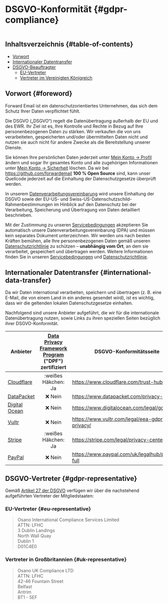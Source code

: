 # DSGVO-Konformität {#gdpr-compliance}

<img loading="lazy" src="/img/articles/gdpr.webp" alt="" class="rounded-lg" />

## Inhaltsverzeichnis {#table-of-contents}

* [Vorwort](#foreword)
* [Internationaler Datentransfer](#international-data-transfer)
* [DSGVO-Beauftragter](#gdpr-representative)
  * [EU-Vertreter](#eu-representative)
  * [Vertreter im Vereinigten Königreich](#uk-representative)

## Vorwort {#foreword}

Forward Email ist ein datenschutzorientiertes Unternehmen, das sich dem Schutz Ihrer Daten verpflichtet fühlt.

Die DSGVO („DSGVO“) regelt die Datenübertragung außerhalb der EU und des EWR. Ihr Ziel ist es, Ihre Kontrolle und Rechte in Bezug auf Ihre personenbezogenen Daten zu stärken. Wir verkaufen die von uns verarbeiteten, gespeicherten und/oder übermittelten Daten nicht und nutzen sie auch nicht für andere Zwecke als die Bereitstellung unserer Dienste.

Sie können Ihre persönlichen Daten jederzeit unter [Mein Konto → Profil](/my-account/profile) ändern und sogar Ihr gesamtes Konto und alle zugehörigen Informationen unter [Mein Konto → Sicherheit](/my-account/security) löschen. Da wir bei <https://github.com/forwardemail> **100 % Open Source** sind, kann unser Quellcode jederzeit auf die Einhaltung der Datenschutzgesetze überprüft werden.

In unserem [Datenverarbeitungsvereinbarung](/dpa) wird unsere Einhaltung der DSGVO sowie der EU-US- und Swiss-US-Datenschutzschild-Rahmenbestimmungen im Hinblick auf den Datenschutz bei der Verarbeitung, Speicherung und Übertragung von Daten detailliert beschrieben.

Mit der Zustimmung zu unseren [Servicebedingungen](/terms) akzeptieren Sie automatisch unsere Datenverarbeitungsvereinbarung (DPA) und müssen kein separates Dokument unterzeichnen. Wir werden uns nach besten Kräften bemühen, alle Ihre personenbezogenen Daten gemäß unseren [Datenschutzrichtlinie](/privacy) zu schützen – **unabhängig vom Ort**, an dem sie verarbeitet, gespeichert und übertragen werden. Weitere Informationen finden Sie in unseren [Servicebedingungen](/terms) und [Datenschutzrichtlinie](/privacy).

## Internationaler Datentransfer {#international-data-transfer}

Da wir Daten international verarbeiten, speichern und übertragen (z. B. eine E-Mail, die von einem Land in ein anderes gesendet wird), ist es wichtig, dass wir die geltenden lokalen Datenschutzgesetze einhalten.

Nachfolgend sind unsere Anbieter aufgeführt, die wir für die internationale Datenübertragung nutzen, sowie Links zu ihren speziellen Seiten bezüglich ihrer DSGVO-Konformität.

| Anbieter | [Data Privacy Framework Program](https://www.dataprivacyframework.gov/) ("DPF") zertifiziert | DSGVO-Konformitätsseite |
| ----------------------------------------- | :---------------------------------------------------------------------------------------: | ------------------------------------------------- |
| [Cloudflare](https://cloudflare.com) | :weißes Häkchen: Ja | <https://www.cloudflare.com/trust-hub/gdpr/> |
| [DataPacket](https://www.datapacket.com/) | :x: Nein | <https://www.datapacket.com/privacy-policy> |
| [Digital Ocean](https://digitalocean.com) | :x: Nein | <https://www.digitalocean.com/legal/gdpr> |
| [Vultr](https://www.vultr.com) | :x: Nein | <https://www.vultr.com/legal/eea-gdpr-privacy/> |
| [Stripe](https://stripe.com/) | :weißes Häkchen: Ja | <https://stripe.com/legal/privacy-center> |
| [PayPal](https://www.paypal.com/us/home) | :x: Nein | <https://www.paypal.com/uk/legalhub/privacy-full> |

## DSGVO-Vertreter {#gdpr-representative}

Gemäß [Artikel 27 der DSGVO](https://gdpr-info.eu/art-27-gdpr/) verfügen wir über die nachstehend aufgeführten Vertreter der Mitgliedstaaten:

### EU-Vertreter {#eu-representative}

<blockquote class="notranslate">Osano International Compliance Services Limited<br />ATTN: LFHC<br />3 Dublin Landings<br />North Wall Quay<br />Dublin 1<br />D01C4E0</blockquote>

### Vertreter in Großbritannien {#uk-representative}

<blockquote class="notranslate">Osano UK Compliance LTD<br />ATTN: LFHC<br />42-46 Fountain Street<br />Belfast<br />Antrim<br />BT1 - 5EF</blockquote>